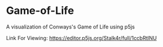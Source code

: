 # Game-of-Life
A visualization of Conways's Game of Life using p5js

Link For Viewing: https://editor.p5js.org/Stalk4r/full/1ccbRtlNU
